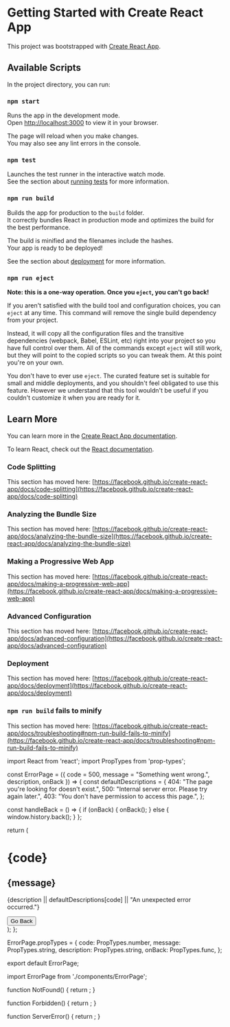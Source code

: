 # Getting Started with Create React App

This project was bootstrapped with [Create React App](https://github.com/facebook/create-react-app).

## Available Scripts

In the project directory, you can run:

### `npm start`

Runs the app in the development mode.\
Open [http://localhost:3000](http://localhost:3000) to view it in your browser.

The page will reload when you make changes.\
You may also see any lint errors in the console.

### `npm test`

Launches the test runner in the interactive watch mode.\
See the section about [running tests](https://facebook.github.io/create-react-app/docs/running-tests) for more information.

### `npm run build`

Builds the app for production to the `build` folder.\
It correctly bundles React in production mode and optimizes the build for the best performance.

The build is minified and the filenames include the hashes.\
Your app is ready to be deployed!

See the section about [deployment](https://facebook.github.io/create-react-app/docs/deployment) for more information.

### `npm run eject`

**Note: this is a one-way operation. Once you `eject`, you can't go back!**

If you aren't satisfied with the build tool and configuration choices, you can `eject` at any time. This command will remove the single build dependency from your project.

Instead, it will copy all the configuration files and the transitive dependencies (webpack, Babel, ESLint, etc) right into your project so you have full control over them. All of the commands except `eject` will still work, but they will point to the copied scripts so you can tweak them. At this point you're on your own.

You don't have to ever use `eject`. The curated feature set is suitable for small and middle deployments, and you shouldn't feel obligated to use this feature. However we understand that this tool wouldn't be useful if you couldn't customize it when you are ready for it.

## Learn More

You can learn more in the [Create React App documentation](https://facebook.github.io/create-react-app/docs/getting-started).

To learn React, check out the [React documentation](https://reactjs.org/).

### Code Splitting

This section has moved here: [https://facebook.github.io/create-react-app/docs/code-splitting](https://facebook.github.io/create-react-app/docs/code-splitting)

### Analyzing the Bundle Size

This section has moved here: [https://facebook.github.io/create-react-app/docs/analyzing-the-bundle-size](https://facebook.github.io/create-react-app/docs/analyzing-the-bundle-size)

### Making a Progressive Web App

This section has moved here: [https://facebook.github.io/create-react-app/docs/making-a-progressive-web-app](https://facebook.github.io/create-react-app/docs/making-a-progressive-web-app)

### Advanced Configuration

This section has moved here: [https://facebook.github.io/create-react-app/docs/advanced-configuration](https://facebook.github.io/create-react-app/docs/advanced-configuration)

### Deployment

This section has moved here: [https://facebook.github.io/create-react-app/docs/deployment](https://facebook.github.io/create-react-app/docs/deployment)

### `npm run build` fails to minify

This section has moved here: [https://facebook.github.io/create-react-app/docs/troubleshooting#npm-run-build-fails-to-minify](https://facebook.github.io/create-react-app/docs/troubleshooting#npm-run-build-fails-to-minify)

<!--  my exzmplae -->

import React from 'react';
import PropTypes from 'prop-types';

const ErrorPage = ({ code = 500, message = "Something went wrong.", description, onBack }) => {
const defaultDescriptions = {
404: "The page you're looking for doesn't exist.",
500: "Internal server error. Please try again later.",
403: "You don't have permission to access this page.",
};

const handleBack = () => {
if (onBack) {
onBack();
} else {
window.history.back();
}
};

return (
<div className="flex items-center justify-center min-h-screen bg-gray-100 px-4">
<div className="text-center max-w-md">
<h1 className="text-7xl font-bold text-red-600">{code}</h1>
<h2 className="text-2xl font-semibold mt-4">{message}</h2>
<p className="mt-2 text-gray-600">
{description || defaultDescriptions[code] || "An unexpected error occurred."}
</p>
<button
          onClick={handleBack}
          className="mt-6 px-6 py-2 bg-blue-600 text-white rounded hover:bg-blue-700 transition"
        >
Go Back
</button>
</div>
</div>
);
};

ErrorPage.propTypes = {
code: PropTypes.number,
message: PropTypes.string,
description: PropTypes.string,
onBack: PropTypes.func,
};

export default ErrorPage;

import ErrorPage from './components/ErrorPage';

function NotFound() {
return <ErrorPage code={404} message="Page Not Found" />;
}

function Forbidden() {
return <ErrorPage code={403} />;
}

function ServerError() {
return <ErrorPage code={500} description="We're working to fix this issue as soon as possible." />;
}

<!-- <img
  src="small.jpg"
  srcset="small.jpg 500w, medium.jpg 1000w, large.jpg 1500w"
  sizes="(max-width: 600px) 500px, 1000px"
  alt="Description"
/> -->


